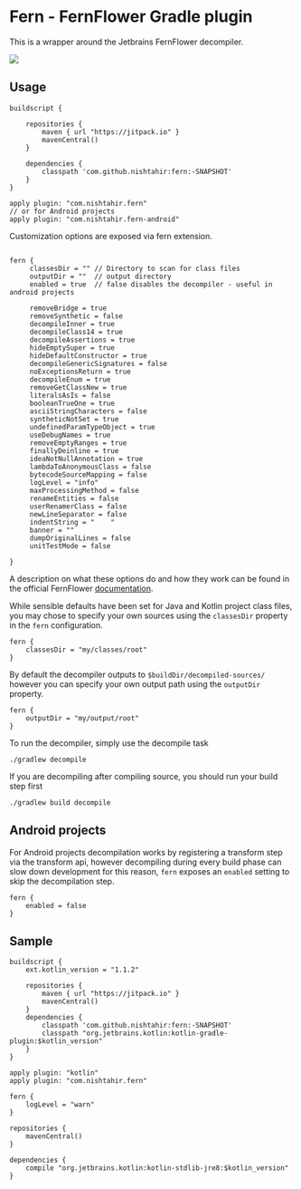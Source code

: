 # Fern - FernFlower Gradle plugin

This is a wrapper around the Jetbrains FernFlower decompiler.

[![](https://jitpack.io/v/nishtahir/fern.svg)](https://jitpack.io/#nishtahir/fern)

## Usage

```
buildscript {

    repositories {
        maven { url "https://jitpack.io" }
        mavenCentral()
    }

    dependencies {
	    classpath 'com.github.nishtahir:fern:-SNAPSHOT'
    }
}

apply plugin: "com.nishtahir.fern"
// or for Android projects
apply plugin: "com.nishtahir.fern-android"

```

Customization options are exposed via fern extension.

```

fern {
     classesDir = "" // Directory to scan for class files
     outputDir = ""  // output directory
     enabled = true  // false disables the decompiler - useful in android projects

     removeBridge = true
     removeSynthetic = false
     decompileInner = true
     decompileClass14 = true
     decompileAssertions = true
     hideEmptySuper = true
     hideDefaultConstructor = true
     decompileGenericSignatures = false
     noExceptionsReturn = true
     decompileEnum = true
     removeGetClassNew = true
     literalsAsIs = false
     booleanTrueOne = true
     asciiStringCharacters = false
     syntheticNotSet = true
     undefinedParamTypeObject = true
     useDebugNames = true
     removeEmptyRanges = true
     finallyDeinline = true
     ideaNotNullAnnotation = true
     lambdaToAnonymousClass = false
     bytecodeSourceMapping = false
     logLevel = "info"
     maxProcessingMethod = false
     renameEntities = false
     userRenamerClass = false
     newLineSeparator = false
     indentString = "    "
     banner = ""
     dumpOriginalLines = false
     unitTestMode = false

}
```
A description on what these options do and how they work can be found in the official FernFlower [documentation](https://github.com/JetBrains/intellij-community/tree/master/plugins/java-decompiler/engine).

While sensible defaults have been set for Java and Kotlin project class files, you may chose to specify your own
sources using the `classesDir` property in the `fern` configuration.

```
fern {
    classesDir = "my/classes/root"
}
```

By default the decompiler outputs to `$buildDir/decompiled-sources/` however you can specify your own output path
using the `outputDir` property.

```
fern {
    outputDir = "my/output/root"
}
```

To run the decompiler, simply use the decompile task

```
./gradlew decompile
```

If you are decompiling after compiling source, you should run your build step first

```
./gradlew build decompile
```

## Android projects

For Android projects decompilation works by registering a transform step via the transform api, however decompiling during
every build phase can slow down development for this reason, `fern` exposes an `enabled` setting to skip the decompilation step.


```
fern {
    enabled = false
}
```

## Sample

```
buildscript {
    ext.kotlin_version = "1.1.2"

    repositories {
        maven { url "https://jitpack.io" }
        mavenCentral()
    }
    dependencies {
	    classpath 'com.github.nishtahir:fern:-SNAPSHOT'
        classpath "org.jetbrains.kotlin:kotlin-gradle-plugin:$kotlin_version"
    }
}

apply plugin: "kotlin"
apply plugin: "com.nishtahir.fern"

fern {
    logLevel = "warn"
}

repositories {
    mavenCentral()
}

dependencies {
    compile "org.jetbrains.kotlin:kotlin-stdlib-jre8:$kotlin_version"
}

```
